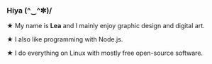 ### Hiya (^‿^✼)/ 

★ My name is **Lea** and I mainly enjoy graphic design and digital art. 

★ I also like programming with Node.js. 

★ I do everything on Linux with mostly free open-source software.
